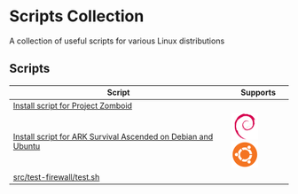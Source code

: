 # Scripts Collection

A collection of useful scripts for various Linux distributions

## Scripts

| Script | Supports |
|--------|----------|
| [Install script for Project Zomboid](src/game-projectzomboid/install-zomboid-linux.sh) |  |
| [Install script for ARK Survival Ascended on Debian and Ubuntu](src/game-arksurvivalascended/README.md) | ![debian](docs/images/icons/debian.svg) ![ubuntu](docs/images/icons/ubuntu.svg) |
| [src/test-firewall/test.sh](src/test-firewall/test.sh) |  |
